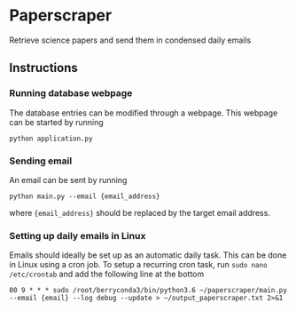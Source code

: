# Paperscraper
Retrieve science papers and send them in condensed daily emails

## Instructions
### Running database webpage
The database entries can be modified through a webpage.
This webpage can be started by running
```
python application.py
```

### Sending email
An email can be sent by running
```
python main.py --email {email_address}
```
where `{email_address}` should be replaced by the target email address.

### Setting up daily emails in Linux
Emails should ideally be set up as an automatic daily task.
This can be done in Linux using a cron job.
To setup a recurring cron task, run `sudo nano /etc/crontab` and add the following line at the bottom

```
00 9 * * * sudo /root/berryconda3/bin/python3.6 ~/paperscraper/main.py --email {email} --log debug --update > ~/output_paperscraper.txt 2>&1
```
